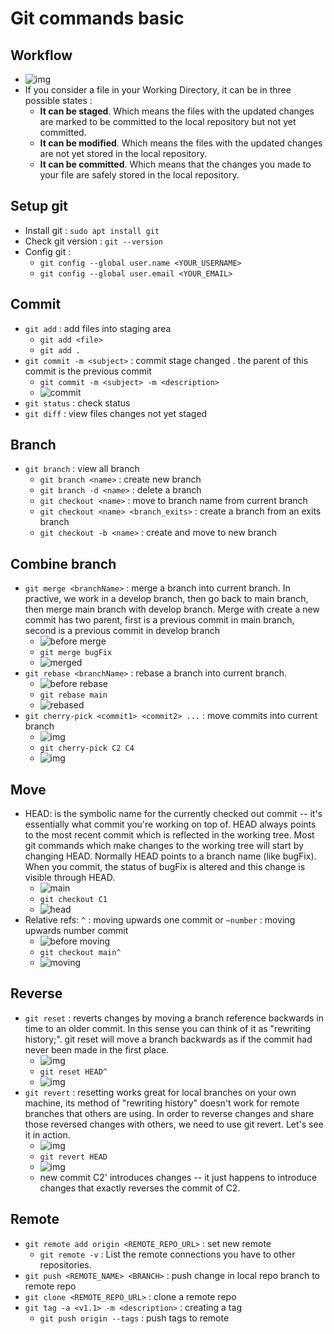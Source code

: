 # Git commands basic

## Workflow
* ![img](images/workflow.png)
* If you consider a file in your Working Directory, it can be in three possible states :
  * __It can be staged__. Which means the files with the updated changes are marked to be committed to the local repository but not yet committed.
  * __It can be modified__. Which means the files with the updated changes are not yet stored in the local repository.
  * __It can be committed__. Which means that the changes you made to your file are safely stored in the local repository.

## Setup git
* Install git :  `sudo apt install git`
* Check git version : `git --version`
* Config git : 
  * `git config --global user.name <YOUR_USERNAME>`
  * `git config --global user.email <YOUR_EMAIL>`

## Commit
* `git add` : add files into staging area
  * `git add <file>`
  * `git add .`
* `git commit -m <subject>` : commit stage changed . the parent of this commit is the previous commit
  * `git commit -m <subject> -m <description>`
  * ![commit](images/commit.png)
* `git status` : check status
* `git diff` : view files changes not yet staged

## Branch
* `git branch` : view all branch
  * `git branch <name>` : create new branch
  * `git branch -d <name>` : delete a branch
  * `git checkout <name>` : move to branch name from current branch
  * `git checkout <name> <branch_exits>` : create a branch from an exits branch
  * `git checkout -b <name>` : create and move to new branch

## Combine branch
* `git merge <branchName>` : merge a branch into current branch. In practive, we work in a develop branch, then go back to main branch, then merge main branch with develop branch. Merge with create a new commit has two parent, first is a previous commit in main branch, second is a previous commit in develop branch
  * ![before merge](images/before-merge.png)
  * `git merge bugFix`
  * ![merged](images/merged.png)
* `git rebase <branchName>` : rebase a branch into current branch.
  * ![before rebase](images/before-rebase.png)
  * `git rebase main`
  * ![rebased](images/rebased.png)
* `git cherry-pick <commit1> <commit2> ...` : move commits into current branch
  * ![img](images/before-cherry-pick.png)
  * `git cherry-pick C2 C4`
  * ![img](images/cherry-pick.png)

## Move
* HEAD: is the symbolic name for the currently checked out commit -- it's essentially what commit you're working on top of. HEAD always points to the most recent commit which is reflected in the working tree. Most git commands which make changes to the working tree will start by changing HEAD. Normally HEAD points to a branch name (like bugFix). When you commit, the status of bugFix is altered and this change is visible through HEAD.
  * ![main](images/main.png)
  * `git checkout C1`
  * ![head](images/head.png)
* Relative refs: `^` : moving upwards one commit or `~number` : moving upwards number commit
  * ![before moving](images/before-moving.png)
  * `git checkout main^`
  * ![moving](images/moving.png)

## Reverse
* `git reset` : reverts changes by moving a branch reference backwards in time to an older commit. In this sense you can think of it as "rewriting history;". git reset will move a branch backwards as if the commit had never been made in the first place.
  * ![img](images/before-reset.png)
  * `git reset HEAD^`
  * ![img](images/reset.png)
* `git revert` : resetting works great for local branches on your own machine, its method of "rewriting history" doesn't work for remote branches that others are using. In order to reverse changes and share those reversed changes with others, we need to use git revert. Let's see it in action.
  * ![img](images/before-reset.png)
  * `git revert HEAD`
  * ![img](images/revert.png)
  * new commit C2' introduces changes -- it just happens to introduce changes that exactly reverses the commit of C2.

## Remote
* `git remote add origin <REMOTE_REPO_URL>` : set new remote
  * `git remote -v` : List the remote connections you have to other repositories.
* `git push <REMOTE_NAME> <BRANCH>` : push change in local repo branch to remote repo
* `git clone <REMOTE_REPO_URL>` : clone a remote repo
* `git tag -a <v1.1> -m <description>` : creating a tag
  * `git push origin --tags` : push tags to remote